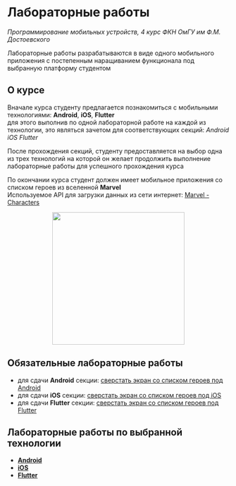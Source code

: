 # Лабораторные работы
_Программирование мобильных устройств, 4 курс ФКН ОмГУ им Ф.М. Достоевского_

Лабораторные работы разрабатываются в виде одного мобильного приложения с постепенным наращиванием функционала под выбранную платформу студентом
<br>

## О курсе
Вначале курса студенту предлагается познакомиться с мобильными технологиями: **Android**, **iOS**, **Flutter** 
<br>
для этого выполнив по одной лабораторной работе на каждой из технологии, это являться зачетом для соответствующих секций: _Android iOS Flutter_

После прохождения секций, студенту предоставляется на выбор одна из трех технологий на которой он желает продолжить выполнение 
лабораторные работы для успешного прохождения курса

По окончании курса студент должен имеет мобильное приложения со списком героев из вселенной **Marvel**
<br>
Используемое API для загрузки данных из сети интернет: [Marvel - Characters](https://developer.marvel.com/docs)

<p align="center">
  <img src="./Images/marvel_app.gif" width=300></img>
</p>

## Обязательные лабораторные работы
- для сдачи **Android** секции: [сверстать экран со списком героев под Android](./Android/Lab01.md)
- для сдачи **iOS** секции: [сверстать экран со списком героев под iOS](./iOS/Lab01.md)
- для сдачи **Flutter** секции: [сверстать экран со списком героев под Flutter](./Flutter/Lab01.md)

## Лабораторные работы по выбранной технологии
- **[Android](./Android)** <br>
- **[iOS](./iOS)** <br>
- **[Flutter](./Flutter)** <br>


